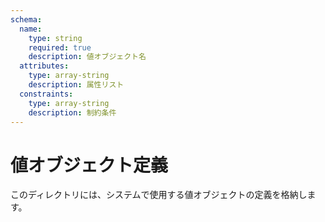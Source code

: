 ```yaml
---
schema:
  name:
    type: string
    required: true
    description: 値オブジェクト名
  attributes:
    type: array-string
    description: 属性リスト
  constraints:
    type: array-string
    description: 制約条件
---
```


# 値オブジェクト定義

このディレクトリには、システムで使用する値オブジェクトの定義を格納します。
